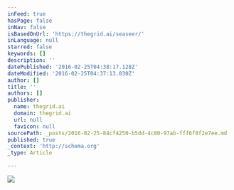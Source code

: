 ```yaml
---
inFeed: true
hasPage: false
inNav: false
isBasedOnUrl: 'https://thegrid.ai/seaseer/'
inLanguage: null
starred: false
keywords: []
description: ''
datePublished: '2016-02-25T04:38:17.128Z'
dateModified: '2016-02-25T04:37:13.030Z'
author: []
title: ''
authors: []
publisher:
  name: thegrid.ai
  domain: thegrid.ai
  url: null
  favicon: null
sourcePath: _posts/2016-02-25-84cf4250-b5dd-4c80-97ab-fff6f8f2e7ee.md
published: true
_context: 'http://schema.org'
_type: Article

---
```

![](https://imgflo.herokuapp.com/graph/vahj1ThiexotieMo/a5e2d0ba5edfa11f86de44520b71556c/insta_brannan.png?height=756&input=https%3A%2F%2Fs3-us-west-2.amazonaws.com%2Fthe-grid-img%2Fp%2F4ab6346124228330de932779a50037e1f39796d2.png&width=541)